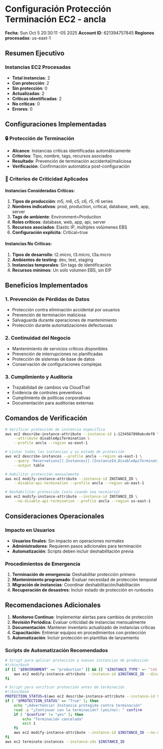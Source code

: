 # Configuración Protección Terminación EC2 - ancla

**Fecha**: Sun Oct  5 20:30:11 -05 2025
**Account ID**: 621394757845
**Regiones procesadas**: us-east-1

## Resumen Ejecutivo

### Instancias EC2 Procesadas
- **Total instancias**: 2
- **Con protección**: 2
- **Sin protección**: 0
- **Actualizadas**: 2
- **Críticas identificadas**: 2
- **No críticas**: 0
- **Errores**: 0

## Configuraciones Implementadas

### 🔒 Protección de Terminación
- **Alcance**: Instancias críticas identificadas automáticamente
- **Criterios**: Tipo, nombre, tags, recursos asociados
- **Resultado**: Prevención de terminación accidental/maliciosa
- **Verificación**: Confirmación automática post-configuración

### 🎯 Criterios de Criticidad Aplicados

#### Instancias Consideradas Críticas:
1. **Tipos de producción**: m5, m6, c5, c6, r5, r6 series
2. **Nombres indicativos**: prod, production, critical, database, web, app, server
3. **Tags de ambiente**: Environment=Production
4. **Roles críticos**: database, web, app, api, server
5. **Recursos asociados**: Elastic IP, múltiples volúmenes EBS
6. **Configuración explícita**: Critical=true

#### Instancias No Críticas:
1. **Tipos de desarrollo**: t2.micro, t3.micro, t3a.micro
2. **Ambientes de testing**: dev, test, staging
3. **Instancias temporales**: Sin tags de identificación
4. **Recursos mínimos**: Un solo volumen EBS, sin EIP

## Beneficios Implementados

### 1. Prevención de Pérdidas de Datos
- Protección contra eliminación accidental por usuarios
- Prevención de terminación maliciosa
- Salvaguarda durante operaciones de mantenimiento
- Protección durante automatizaciones defectuosas

### 2. Continuidad del Negocio
- Mantenimiento de servicios críticos disponibles
- Prevención de interrupciones no planificadas
- Protección de sistemas de base de datos
- Conservación de configuraciones complejas

### 3. Cumplimiento y Auditoría
- Trazabilidad de cambios via CloudTrail
- Evidencia de controles preventivos
- Cumplimiento de políticas corporativas
- Documentación para auditorías externas

## Comandos de Verificación

```bash
# Verificar protección de instancia específica
aws ec2 describe-instance-attribute --instance-id i-1234567890abcdef0 \
    --attribute disableApiTermination \
    --profile ancla --region us-east-1

# Listar todas las instancias y su estado de protección
aws ec2 describe-instances --profile ancla --region us-east-1 \
    --query 'Reservations[].Instances[].[InstanceId,DisableApiTermination,Tags[?Key==`Name`].Value|[0]]' \
    --output table

# Habilitar protección manualmente
aws ec2 modify-instance-attribute --instance-id INSTANCE_ID \
    --disable-api-termination --profile ancla --region us-east-1

# Deshabilitar protección (solo cuando sea necesario)
aws ec2 modify-instance-attribute --instance-id INSTANCE_ID \
    --no-disable-api-termination --profile ancla --region us-east-1
```

## Consideraciones Operacionales

### Impacto en Usuarios
- **Usuarios finales**: Sin impacto en operaciones normales
- **Administradores**: Requieren pasos adicionales para terminación
- **Automatización**: Scripts deben incluir deshabilitación previa

### Procedimientos de Emergencia
1. **Terminación de emergencia**: Deshabilitar protección primero
2. **Mantenimiento programado**: Evaluar necesidad de protección temporal
3. **Migración de instancias**: Coordinar deshabilitación/habilitación
4. **Recuperación de desastres**: Incluir estado de protección en runbooks

## Recomendaciones Adicionales

1. **Monitoreo Continuo**: Implementar alertas para cambios de protección
2. **Revisión Periódica**: Evaluar criticidad de instancias mensualmente
3. **Documentación**: Mantener inventario actualizado de instancias críticas
4. **Capacitación**: Entrenar equipos en procedimientos con protección
5. **Automatización**: Incluir protección en plantillas de lanzamiento

### Scripts de Automatización Recomendados

```bash
# Script para aplicar protección a nuevas instancias de producción
#!/bin/bash
if [[ "$ENVIRONMENT" == "production" ]] && [[ "$INSTANCE_TYPE" =~ ^(m5|c5|r5) ]]; then
    aws ec2 modify-instance-attribute --instance-id $INSTANCE_ID --disable-api-termination
fi

# Script para verificar protección antes de terminación
#!/bin/bash
PROTECTION_STATUS=$(aws ec2 describe-instance-attribute --instance-id $INSTANCE_ID --attribute disableApiTermination --query 'DisableApiTermination.Value' --output text)
if [ "$PROTECTION_STATUS" == "True" ]; then
    echo "¡Advertencia! Instancia protegida contra terminación"
    read -p "¿Continuar con la terminación? (yes/no): " confirm
    if [ "$confirm" != "yes" ]; then
        echo "Terminación cancelada"
        exit 1
    fi
    aws ec2 modify-instance-attribute --instance-id $INSTANCE_ID --no-disable-api-termination
fi
aws ec2 terminate-instances --instance-ids $INSTANCE_ID
```

